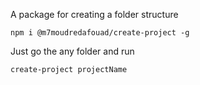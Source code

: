 A package for creating a folder structure

```
npm i @m7moudredafouad/create-project -g
```

Just go the any folder and run
 ```
 create-project projectName
 ```